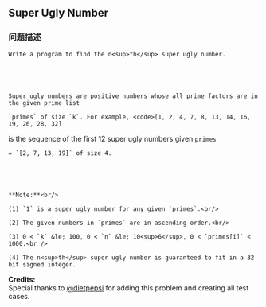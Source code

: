 ## Super Ugly Number  
### 问题描述

    Write a program to find the n<sup>th</sup> super ugly number.



    Super ugly numbers are positive numbers whose all prime factors are in the given prime list
    `primes` of size `k`. For example, <code>[1, 2, 4, 7, 8, 13, 14, 16, 19, 26, 28, 32]
</code> is the sequence of the first 12 super ugly numbers given `primes`
    = `[2, 7, 13, 19]` of size 4.



    **Note:**<br/>
    (1) `1` is a super ugly number for any given `primes`.<br/>
    (2) The given numbers in `primes` are in ascending order.<br/>
    (3) 0 < `k` &le; 100, 0 < `n` &le; 10<sup>6</sup>, 0 < `primes[i]` < 1000.<br />
    (4) The n<sup>th</sup> super ugly number is guaranteed to fit in a 32-bit signed integer.


**Credits:**<br />Special thanks to [@dietpepsi](https://leetcode.com/discuss/user/dietpepsi) for adding this problem and creating all test cases.
